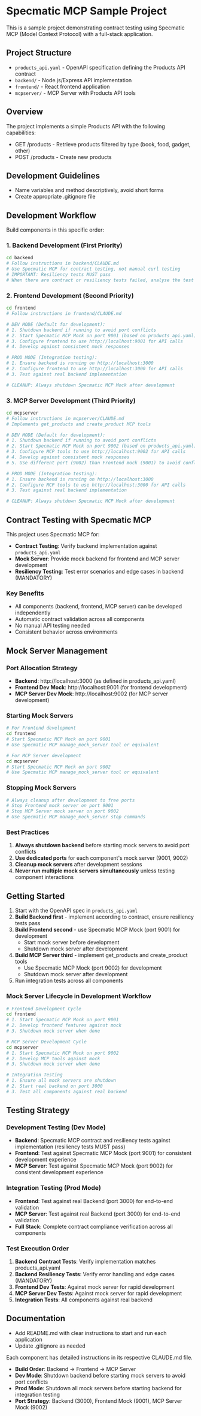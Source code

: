 # Specmatic MCP Sample Project

This is a sample project demonstrating contract testing using Specmatic MCP (Model Context Protocol) with a full-stack application.

## Project Structure

- `products_api.yaml` - OpenAPI specification defining the Products API contract
- `backend/` - Node.js/Express API implementation
- `frontend/` - React frontend application
- `mcpserver/` - MCP Server with Products API tools

## Overview

The project implements a simple Products API with the following capabilities:
- GET /products - Retrieve products filtered by type (book, food, gadget, other)
- POST /products - Create new products

## Development Guidelines

- Name variables and method descriptively, avoid short forms
- Create appropriate .gitignore file

## Development Workflow

Build components in this specific order:

### 1. Backend Development (First Priority)
```bash
cd backend
# Follow instructions in backend/CLAUDE.md
# Use Specmatic MCP for contract testing, not manual curl testing
# IMPORTANT: Resiliency tests MUST pass
# When there are contract or resiliency tests failed, analyse the test failures in JUnit report file provided in Specmatic MCP response and make necessary fixes in the code
```

### 2. Frontend Development (Second Priority)
```bash
cd frontend
# Follow instructions in frontend/CLAUDE.md

# DEV MODE (Default for development):
# 1. Shutdown backend if running to avoid port conflicts
# 2. Start Specmatic MCP Mock on port 9001 (based on products_api.yaml)
# 3. Configure frontend to use http://localhost:9001 for API calls
# 4. Develop against consistent mock responses

# PROD MODE (Integration testing):
# 1. Ensure backend is running on http://localhost:3000
# 2. Configure frontend to use http://localhost:3000 for API calls
# 3. Test against real backend implementation

# CLEANUP: Always shutdown Specmatic MCP Mock after development
```

### 3. MCP Server Development (Third Priority)
```bash
cd mcpserver
# Follow instructions in mcpserver/CLAUDE.md
# Implements get_products and create_product MCP tools

# DEV MODE (Default for development):
# 1. Shutdown backend if running to avoid port conflicts
# 2. Start Specmatic MCP Mock on port 9002 (based on products_api.yaml)
# 3. Configure MCP tools to use http://localhost:9002 for API calls
# 4. Develop against consistent mock responses
# 5. Use different port (9002) than Frontend mock (9001) to avoid conflicts

# PROD MODE (Integration testing):
# 1. Ensure backend is running on http://localhost:3000
# 2. Configure MCP tools to use http://localhost:3000 for API calls
# 3. Test against real backend implementation

# CLEANUP: Always shutdown Specmatic MCP Mock after development
```

## Contract Testing with Specmatic MCP

This project uses Specmatic MCP for:
- **Contract Testing**: Verify backend implementation against `products_api.yaml`
- **Mock Server**: Provide mock backend for frontend and MCP server development
- **Resiliency Testing**: Test error scenarios and edge cases in backend (MANDATORY)

### Key Benefits
- All components (backend, frontend, MCP server) can be developed independently
- Automatic contract validation across all components
- No manual API testing needed
- Consistent behavior across environments

## Mock Server Management

### Port Allocation Strategy
- **Backend**: http://localhost:3000 (as defined in products_api.yaml)
- **Frontend Dev Mock**: http://localhost:9001 (for frontend development)
- **MCP Server Dev Mock**: http://localhost:9002 (for MCP server development)

### Starting Mock Servers
```bash
# For Frontend development
cd frontend
# Start Specmatic MCP Mock on port 9001
# Use Specmatic MCP manage_mock_server tool or equivalent

# For MCP Server development
cd mcpserver
# Start Specmatic MCP Mock on port 9002
# Use Specmatic MCP manage_mock_server tool or equivalent
```

### Stopping Mock Servers
```bash
# Always cleanup after development to free ports
# Stop Frontend mock server on port 9001
# Stop MCP Server mock server on port 9002
# Use Specmatic MCP manage_mock_server stop commands
```

### Best Practices
1. **Always shutdown backend** before starting mock servers to avoid port conflicts
2. **Use dedicated ports** for each component's mock server (9001, 9002)
3. **Cleanup mock servers** after development sessions
4. **Never run multiple mock servers simultaneously** unless testing component interactions

## Getting Started

1. Start with the OpenAPI spec in `products_api.yaml`
2. **Build Backend first** - implement according to contract, ensure resiliency tests pass
3. **Build Frontend second** - use Specmatic MCP Mock (port 9001) for development
   - Start mock server before development
   - Shutdown mock server after development
4. **Build MCP Server third** - implement get_products and create_product tools  
   - Use Specmatic MCP Mock (port 9002) for development
   - Shutdown mock server after development
5. Run integration tests across all components

### Mock Server Lifecycle in Development Workflow
```bash
# Frontend Development Cycle
cd frontend
# 1. Start Specmatic MCP Mock on port 9001
# 2. Develop frontend features against mock
# 3. Shutdown mock server when done

# MCP Server Development Cycle  
cd mcpserver
# 1. Start Specmatic MCP Mock on port 9002
# 2. Develop MCP tools against mock
# 3. Shutdown mock server when done

# Integration Testing
# 1. Ensure all mock servers are shutdown
# 2. Start real backend on port 3000  
# 3. Test all components against real backend
```

## Testing Strategy

### Development Testing (Dev Mode)
- **Backend**: Specmatic MCP contract and resiliency tests against implementation (resiliency tests MUST pass)
- **Frontend**: Test against Specmatic MCP Mock (port 9001) for consistent development experience
- **MCP Server**: Test against Specmatic MCP Mock (port 9002) for consistent development experience

### Integration Testing (Prod Mode)
- **Frontend**: Test against real Backend (port 3000) for end-to-end validation
- **MCP Server**: Test against real Backend (port 3000) for end-to-end validation
- **Full Stack**: Complete contract compliance verification across all components

### Test Execution Order
1. **Backend Contract Tests**: Verify implementation matches products_api.yaml
2. **Backend Resiliency Tests**: Verify error handling and edge cases (MANDATORY)
3. **Frontend Dev Tests**: Against mock server for rapid development
4. **MCP Server Dev Tests**: Against mock server for rapid development  
5. **Integration Tests**: All components against real backend

## Documentation

- Add README.md with clear instructions to start and run each application
- Update .gitignore as needed

Each component has detailed instructions in its respective CLAUDE.md file.
- **Build Order**: Backend → Frontend → MCP Server  
- **Dev Mode**: Shutdown backend before starting mock servers to avoid port conflicts
- **Prod Mode**: Shutdown all mock servers before starting backend for integration testing
- **Port Strategy**: Backend (3000), Frontend Mock (9001), MCP Server Mock (9002)